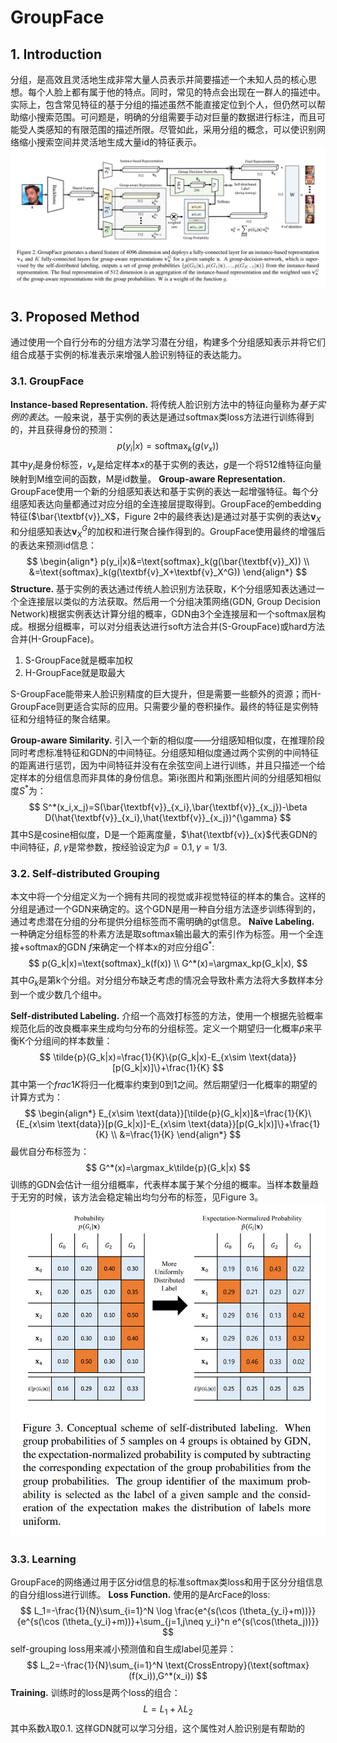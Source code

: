 # GroupFace

## 1. Introduction
分组，是高效且灵活地生成非常大量人员表示并简要描述一个未知人员的核心思想。每个人脸上都有属于他的特点。同时，常见的特点会出现在一群人的描述中。实际上，包含常见特征的基于分组的描述虽然不能直接定位到个人，但仍然可以帮助缩小搜索范围。可问题是，明确的分组需要手动对巨量的数据进行标注，而且可能受人类感知的有限范围的描述所限。尽管如此，采用分组的概念，可以使识别网络缩小搜索空间并灵活地生成大量id的特征表示。
![Figure 2](2.png "Figure 2")
## 3. Proposed Method
通过使用一个自行分布的分组方法学习潜在分组，构建多个分组感知表示并将它们组合成基于实例的标准表示来增强人脸识别特征的表达能力。
### 3.1. GroupFace
**Instance-based Representation.** 将传统人脸识别方法中的特征向量称为*基于实例的表达*。一般来说，基于实例的表达是通过softmax类loss方法进行训练得到的，并且获得身份的预测：
$$
p(y_i|x)=\text{softmax}_k(g(v_x))
$$
其中$y_i$是身份标签，$v_x$是给定样本$x$的基于实例的表达，$g$是一个将512维特征向量映射到M维空间的函数，M是id数量。
**Group-aware Representation.** GroupFace使用一个新的分组感知表达和基于实例的表达一起增强特征。每个分组感知表达向量都通过对应分组的全连接层提取得到。GroupFace的embedding 特征($\bar{\textbf{v}}_X$，Figure 2中的最终表达)是通过对基于实例的表达$\textbf{v}_X$和分组感知表达$\textbf{v}_X^G$的加权和进行聚合操作得到的。GroupFace使用最终的增强后的表达来预测id信息：
$$
\begin{align*}
p(y_i|x)&=\text{softmax}_k(g(\bar{\textbf{v}}_X)) \\
&=\text{softmax}_k(g(\textbf{v}_X+\textbf{v}_X^G))
\end{align*}
$$
**Structure.** 基于实例的表达通过传统人脸识别方法获取，K个分组感知表达通过一个全连接层以类似的方法获取。然后用一个分组决策网络(GDN, Group Decision Network)根据实例表达计算分组的概率，GDN由3个全连接层和一个softmax层构成。根据分组概率，可以对分组表达进行soft方法合并(S-GroupFace)或hard方法合并(H-GroupFace)。
1. S-GroupFace就是概率加权
2. H-GroupFace就是取最大

S-GroupFace能带来人脸识别精度的巨大提升，但是需要一些额外的资源；而H-GroupFace则更适合实际的应用。只需要少量的卷积操作。最终的特征是实例特征和分组特征的聚合结果。

**Group-aware Similarity.** 引入一个新的相似度——分组感知相似度，在推理阶段同时考虑标准特征和GDN的中间特征。分组感知相似度通过两个实例的中间特征的距离进行惩罚，因为中间特征并没有在余弦空间上进行训练，并且只描述一个给定样本的分组信息而非具体的身份信息。第i张图片和第j张图片间的分组感知相似度$S^*$为：
$$
S^*(x_i,x_j)=S(\bar{\textbf{v}}_{x_i},\bar{\textbf{v}}_{x_j})-\beta D(\hat{\textbf{v}}_{x_i},\hat{\textbf{v}}_{x_j})^{\gamma}
$$
其中S是cosine相似度，D是一个距离度量，$\hat{\textbf{v}}_{x}$代表GDN的中间特征，$\beta, \gamma$是常参数，按经验设定为$\beta=0.1,\gamma=1/3$.

### 3.2. Self-distributed Grouping
本文中将一个分组定义为一个拥有共同的视觉或非视觉特征的样本的集合。这样的分组是通过一个GDN来确定的。这个GDN是用一种自分组方法逐步训练得到的，通过考虑潜在分组的分布提供分组标签而不需明确的gt信息。
**Naïve Labeling.** 一种确定分组标签的朴素方法是取softmax输出最大的索引作为标签。用一个全连接+softmax的GDN $f$来确定一个样本x的对应分组$G^*$:
$$
p(G_k|x)=\text{softmax}_k(f(x)) \\
G^*(x)=\argmax_kp(G_k|x),
$$
其中$G_k$是第k个分组。对分组分布缺乏考虑的情况会导致朴素方法将大多数样本分到一个或少数几个组中。

**Self-distributed Labeling.** 介绍一个高效打标签的方法，使用一个根据先验概率规范化后的改良概率来生成均匀分布的分组标签。定义一个期望归一化概率$\tilde{p}$来平衡K个分组间的样本数量：
$$
\tilde{p}(G_k|x)=\frac{1}{K}\{p(G_k|x)-E_{x\sim \text{data}}[p(G_k|x)]\}+\frac{1}{K}
$$
其中第一个$frac{1}{K}$将归一化概率约束到0到1之间。然后期望归一化概率的期望的计算方式为：
$$
\begin{align*}
E_{x\sim \text{data}}[\tilde{p}(G_k|x)]&=\frac{1}{K}\{E_{x\sim \text{data}}[p(G_k|x)]-E_{x\sim \text{data}}[p(G_k|x)]\}+\frac{1}{K} \\
&=\frac{1}{K}
\end{align*}
$$
最优自分布标签为：
$$
G^*(x)=\argmax_k\tilde{p}(G_k|x)
$$
训练的GDN会估计一组分组概率，代表样本属于某个分组的概率。当样本数量趋于无穷的时候，该方法会稳定输出均匀分布的标签，见Figure 3。
![Figure 3](3.png "Figure 3")

### 3.3. Learning
GroupFace的网络通过用于区分id信息的标准softmax类loss和用于区分分组信息的自分组loss进行训练。
**Loss Function.** 使用的是ArcFace的loss:
$$
L_1=-\frac{1}{N}\sum_{i=1}^N \log \frac{e^{s(\cos (\theta_{y_i}+m))}}{e^{s(\cos (\theta_{y_i}+m))}+\sum_{j=1,j\neq y_i}^n e^{s(\cos(\theta_j))}}
$$
self-grouping loss用来减小预测值和自生成label见差异：
$$
L_2=-\frac{1}{N}\sum_{i=1}^N \text{CrossEntropy}(\text{softmax}(f(x_i)),G^*(x_i))
$$
**Training.** 训练时的loss是两个loss的组合：
$$
L=L_1+\lambda L_2
$$ 
其中系数$\lambda$取0.1. 这样GDN就可以学习分组，这个属性对人脸识别是有帮助的
